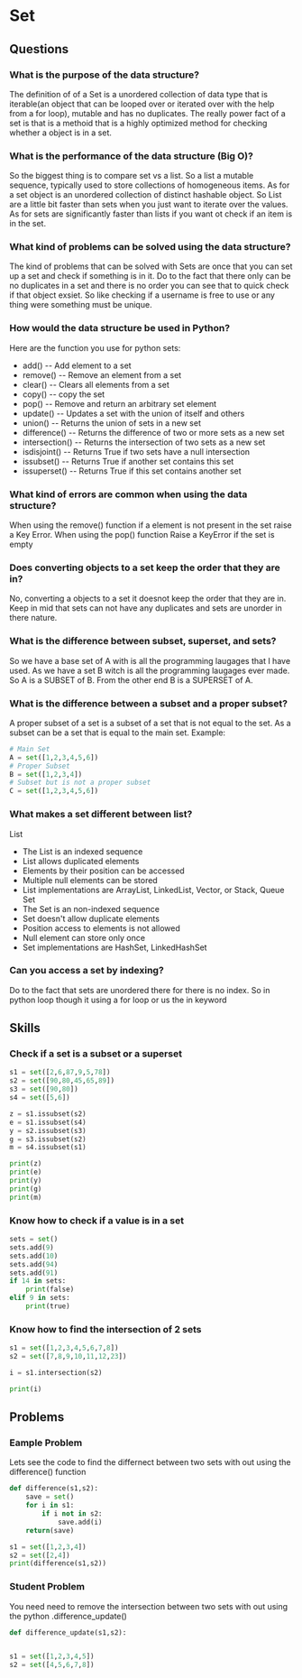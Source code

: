 # Set

## Questions
###	What is the purpose of the data structure?
The definition of of a Set is a unordered collection of data type that is iterable(an object that can be looped over  or iterated over with the help from a for loop), mutable and has no duplicates. The really power fact of a set is that is a methoid that is a highly optimized method for checking whether a object is in a set.

###	What is the performance of the data structure (Big O)?
So the biggest thing is to compare set vs a list. So a list a mutable sequence, typically used to store collections of homogeneous items. As for a set object is an unordered collection of distinct hashable object. So List are a little bit faster than sets when you just want to iterate over the values. As for sets are significantly faster than lists if you want ot check if an item is in the set. 

### What kind of problems can be solved using the data structure?
The kind of problems that can be solved with Sets are once that you can set up a set and check if something is in it. Do to the fact that there only can be no duplicates in a set and there is no order you can see that to quick check if that object exsiet. So like checking if a username is free to use or any thing were something must be unique.

###	How would the data structure be used in Python?
Here are the function you use for python sets:
* add() -- Add element to a set
* remove() -- Remove an element from a set
* clear() -- Clears all elements from a set
* copy() -- copy the set
* pop() -- Remove and return an arbitrary set element
* update() -- Updates a set with the union of itself and others
* union() -- Returns the union of sets in a new set
* difference() -- Returns the difference of two or more sets as a new set
* intersection() -- Returns the intersection of two sets as a new set
* isdisjoint() -- Returns True if two sets have a null intersection
* issubset() -- Returns True if another set contains this set
* issuperset() -- Returns True if this set contains another set


###	What kind of errors are common when using the data structure?
When using the remove()  function if a element is not present in the set raise a Key Error.
When using the pop() function Raise a KeyError if the set is empty

###	Does converting objects to a set keep the order that they are in?
No, converting a objects to a set it doesnot keep the order that they are in. Keep in mid that sets can not have any duplicates and sets are unorder in there nature.
###	What is the difference between subset, superset, and sets?
So we have a base set of A with is all the programming laugages that I have used. As we have a set B witch is all the programming laugages ever made. So A is a SUBSET of B. From the other end B is a SUPERSET of A. 
###	What is the difference between a subset and a proper subset?
A proper subset of a set is a subset of a set that is not equal to the set.
As a subset can be a set that is equal to the main set.
Example:
```python
# Main Set
A = set([1,2,3,4,5,6])
# Proper Subset
B = set([1,2,3,4])
# Subset but is not a proper subset
C = set([1,2,3,4,5,6])
```
###	What makes a set different between list?
List
* The List is an indexed sequence 
* List allows duplicated elements
* Elements by their position can be accessed
* Multiple null elements can be stored
* List implementations are ArrayList, LinkedList, Vector, or Stack, Queue
Set
* The Set is an non-indexed sequence
* Set doesn't allow duplicate elements
* Position access to elements is not allowed
* Null element can store only once
* Set implementations are HashSet, LinkedHashSet

###	Can you access a set by indexing?
Do to the fact that sets are unordered there for there is no index. So in python loop though it using a for loop or us the in keyword

## Skills
###	Check if a set is a subset or a superset
```python
s1 = set([2,6,87,9,5,78])
s2 = set([90,80,45,65,89])
s3 = set([90,80])
s4 = set([5,6])

z = s1.issubset(s2)
e = s1.issubset(s4)
y = s2.issubset(s3)
g = s3.issubset(s2)
m = s4.issubset(s1)

print(z)
print(e)
print(y)
print(g)
print(m)
```
###	Know how to check if a value is in a set
```python
sets = set()
sets.add(9)
sets.add(10)
sets.add(94)
sets.add(91)
if 14 in sets:
    print(false)
elif 9 in sets:
    print(true)

```
###	Know how to find the intersection of 2 sets
```python
s1 = set([1,2,3,4,5,6,7,8])
s2 = set([7,8,9,10,11,12,23]) 

i = s1.intersection(s2)

print(i)
```

## Problems
### Eample Problem
Lets see the code to find the differnect between two sets with out using the difference() function
```python
def difference(s1,s2):
    save = set()
    for i in s1:
        if i not in s2:
            save.add(i)
    return(save)

s1 = set([1,2,3,4])
s2 = set([2,4])
print(difference(s1,s2))


```
### Student Problem 
You need need to remove the intersection between two sets with out using the python .difference_update()
```python
def difference_update(s1,s2):


s1 = set([1,2,3,4,5])
s2 = set([4,5,6,7,8])


``` 